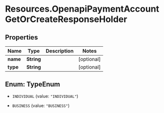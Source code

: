 # Resources.OpenapiPaymentAccountGetOrCreateResponseHolder

## Properties

Name | Type | Description | Notes
------------ | ------------- | ------------- | -------------
**name** | **String** |  | [optional] 
**type** | **String** |  | [optional] 



## Enum: TypeEnum


* `INDIVIDUAL` (value: `"INDIVIDUAL"`)

* `BUSINESS` (value: `"BUSINESS"`)




